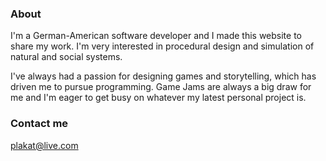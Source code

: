 ### About

I'm a German-American software developer and I made this website to share my work. I'm very interested in procedural design and simulation of natural and social systems.

I've always had a passion for designing games and storytelling, which has driven me to pursue programming. Game Jams are always a big draw for me and I'm eager to get busy on whatever my latest personal project is.

### Contact me

[plakat@live.com](mailto:plakat@live.com)
